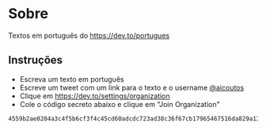 # Sobre
Textos em português do https://dev.to/portugues

## Instruções
- Escreva um texto em português
- Escreve um tweet com um link para o texto e o username [@aicoutos](https://twitter.com/aicoutos)
- Clique em https://dev.to/settings/organization 
- Cole o código secreto abaixo e clique em "Join Organization"
```
4559b2ae0204a3c4f5b6cf3f4c45cd60adcdc723ad38c36f67cb17965467516da829a138f69426713dedb4fda98986f5395d
```
